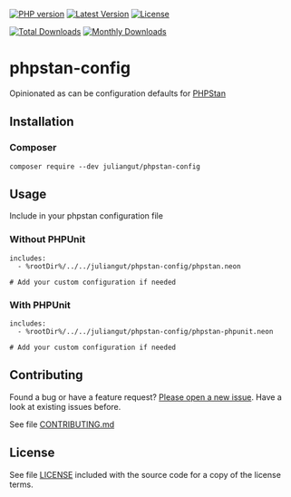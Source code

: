 [![PHP version](https://img.shields.io/badge/PHP-%3E%3D8.1-8892BF.svg?style=flat-square)](http://php.net)
[![Latest Version](https://img.shields.io/packagist/v/juliangut/phpstan-config.svg?style=flat-square)](https://packagist.org/packages/juliangut/phpstan-config)
[![License](https://img.shields.io/github/license/juliangut/phpstan-config.svg?style=flat-square)](https://github.com/juliangut/phpstan-config/blob/master/LICENSE)

[![Total Downloads](https://img.shields.io/packagist/dt/juliangut/phpstan-config.svg?style=flat-square)](https://packagist.org/packages/juliangut/phpstan-config/stats)
[![Monthly Downloads](https://img.shields.io/packagist/dm/juliangut/phpstan-config.svg?style=flat-square)](https://packagist.org/packages/juliangut/phpstan-config/stats)

# phpstan-config

Opinionated as can be configuration defaults for [PHPStan](https://github.com/phpstan/phpstan/)

## Installation

### Composer

```
composer require --dev juliangut/phpstan-config
```

## Usage

Include in your phpstan configuration file

### Without PHPUnit

```neon
includes:
  - %rootDir%/../../juliangut/phpstan-config/phpstan.neon

# Add your custom configuration if needed
```

### With PHPUnit

```neon
includes:
  - %rootDir%/../../juliangut/phpstan-config/phpstan-phpunit.neon

# Add your custom configuration if needed
```

## Contributing

Found a bug or have a feature request? [Please open a new issue](https://github.com/juliangut/phpstan-config/issues). Have a look at existing issues before.

See file [CONTRIBUTING.md](https://github.com/juliangut/phpstan-config/blob/master/CONTRIBUTING.md)

## License

See file [LICENSE](https://github.com/juliangut/phpstan-config/blob/master/LICENSE) included with the source code for a copy of the license terms.
